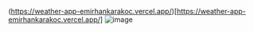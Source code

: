 (https://weather-app-emirhankarakoc.vercel.app/)[https://weather-app-emirhankarakoc.vercel.app/]
![image](https://github.com/emirhankarakoc/base-weather-app-html/assets/101813995/d2fad8e9-0d1b-4cc2-adda-b81e4166e3ce)
